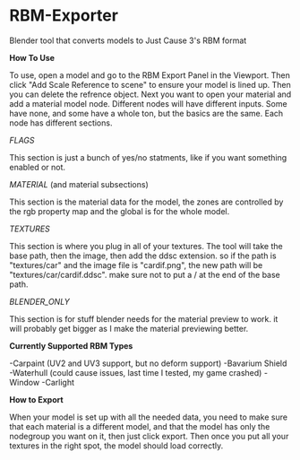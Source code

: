 # RBM-Exporter
Blender tool that converts models to Just Cause 3's RBM format

**How To Use**

To use, open a model and go to the RBM Export Panel in the Viewport. Then click "Add Scale Reference to scene" to ensure your model is lined up. Then you can delete the refrence object. Next you want to open your material and add a material model node. 
Different nodes will have different inputs. Some have none, and some have a whole ton, but the basics are the same. Each node has different sections.

*FLAGS*

This section is just a bunch of yes/no statments, like if you want something enabled or not.

*MATERIAL* (and material subsections)

This section is the material data for the model, the zones are controlled by the rgb property map and the global is for the whole model. 

*TEXTURES*

This section is where you plug in all of your textures. The tool will take the base path, then the image, then add the ddsc extension. so if the path is "textures/car" and the image file is "cardif.png", the new path will be "textures/car/cardif.ddsc". make sure not to put a / at the end of the base path. 

*BLENDER_ONLY*

This section is for stuff blender needs for the material preview to work. it will probably get bigger as I make the material previewing better.


**Currently Supported RBM Types**

-Carpaint (UV2 and UV3 support, but no deform support)
-Bavarium Shield
-Waterhull (could cause issues, last time I tested, my game crashed)
-Window
-Carlight


**How to Export**

When your model is set up with all the needed data, you need to make sure that each material is a different model, and that the model has only the nodegroup you want on it, then just click export. Then once you put all your textures in the right spot, the model should load correctly.

